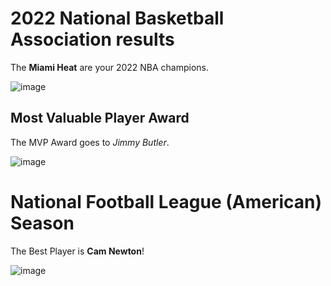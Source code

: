 # 2022 National Basketball Association results
The **Miami Heat** are your 2022 NBA champions.

![image](https://user-images.githubusercontent.com/103221420/162328601-8010a47e-d555-4e17-8968-d923340e1701.png)
## Most Valuable Player Award
The MVP Award goes to *Jimmy Butler*.

![image](https://user-images.githubusercontent.com/103221420/162329093-6368dd39-8dcc-4861-999c-17f72643ca6b.png)

# National Football League (American) Season
The Best Player is **Cam Newton**!

![image](https://user-images.githubusercontent.com/103221420/162328707-33f3af96-ded4-4117-b87f-28a0f5d649ab.png)




